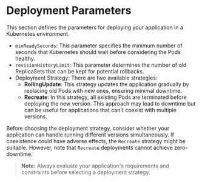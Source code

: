 # Deployment Parameters

This section defines the parameters for deploying your application in a Kubernetes environment.

- `minReadySeconds`: This parameter specifies the minimum number of seconds that Kubernetes should wait before considering the Pods healthy.
- `revisionHistoryLimit`: This parameter determines the number of old ReplicaSets that can be kept for potential rollbacks.
- Deployment Strategy: There are two available strategies:
  - **RollingUpdate**: This strategy updates the application gradually by replacing old Pods with new ones, ensuring minimal downtime.
  - **Recreate**: In this strategy, all existing Pods are terminated before deploying the new version. This approach may lead to downtime but can be useful for applications that can't coexist with multiple versions.

Before choosing the deployment strategy, consider whether your application can handle running different versions simultaneously. If coexistence could have adverse effects, the `Recreate` strategy might be suitable. However, note that `Recreate` deployments cannot achieve zero-downtime.

> **Note:** Always evaluate your application's requirements and constraints before selecting a deployment strategy.
